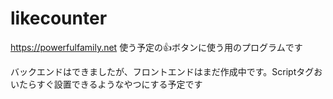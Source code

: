 # likecounter
https://powerfulfamily.net 使う予定の👍ボタンに使う用のプログラムです

バックエンドはできましたが、フロントエンドはまだ作成中です。Scriptタグおいたらすぐ設置できるようなやつにする予定です